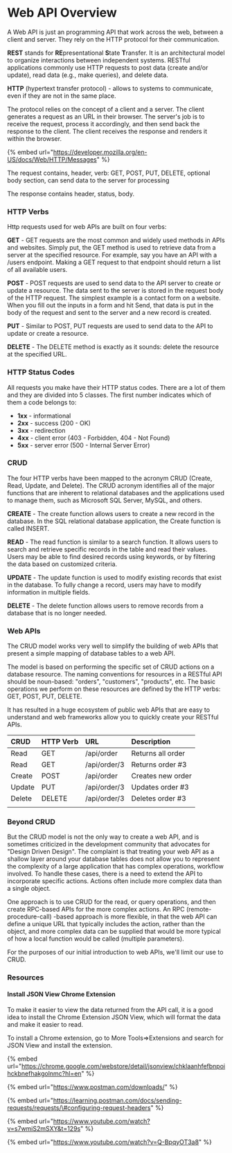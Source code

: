 # Web API Overview

A Web API is just an programming API that work across the web, between a client and server. They rely on the HTTP protocol for their communication.

**REST** stands for **RE**presentational **S**tate **T**ransfer. It is an architectural model to organize interactions between independent systems. RESTful applications commonly use HTTP requests to post data \(create and/or update\), read data \(e.g., make queries\), and delete data. 

**HTTP** \(hypertext transfer protocol\) - allows to systems to communicate, even if they are not in the same place.

The protocol relies on the concept of a client and a server. The client generates a request as an URL in their browser. The server's job is to receive the request, process it accordingly, and then send back the response to the client. The client receives the response and renders it within the browser.

{% embed url="https://developer.mozilla.org/en-US/docs/Web/HTTP/Messages" %}

The request contains, header, verb: GET, POST, PUT, DELETE, optional body section, can send data to the server for processing

The response contains header, status,  body.

### HTTP Verbs

Http requests used for web APIs are built on four verbs:

**GET** - GET requests are the most common and widely used methods in APIs and websites. Simply put, the GET method is used to retrieve data from a server at the specified resource. For example, say you have an API with a /users endpoint. Making a GET request to that endpoint should return a list of all available users.

**POST** - POST requests are used to send data to the API server to create or update a resource. The data sent to the server is stored in the request body of the HTTP request. The simplest example is a contact form on a website. When you fill out the inputs in a form and hit Send, that data is put in the body of the request and sent to the server and a new record is created.

**PUT** - Similar to POST, PUT requests are used to send data to the API to update or create a resource.

**DELETE** - The DELETE method is exactly as it sounds: delete the resource at the specified URL.

### HTTP Status Codes

All requests you make have their HTTP status codes. There are a lot of them and they are divided into 5 classes. The first number indicates which of them a code belongs to:

* **1xx** - informational
* **2xx** - success \(200 - OK\)
* **3xx** - redirection 
* **4xx** - client error \(403 - Forbidden, 404 - Not Found\)
* **5xx** - server error \(500 - Internal Server Error\)

### CRUD

The four HTTP verbs have been mapped to the acronym CRUD \(Create, Read, Update, and Delete\). The CRUD acronym identifies all of the major functions that are inherent to relational databases and the applications used to manage them,  such as Microsoft SQL Server, MySQL, and others.

**CREATE** - The create function allows users to create a new record in the database. In the SQL relational database application, the Create function is called INSERT.

**READ** - The read function is similar to a search function. It allows users to search and retrieve specific records in the table and read their values. Users may be able to find desired records using keywords, or by filtering the data based on customized criteria.

**UPDATE** - The update function is used to modify existing records that exist in the database. To fully change a record, users may have to modify information in multiple fields.

**DELETE** - The delete function allows users to remove records from a database that is no longer needed.

### Web APIs

The CRUD model works very well to simplify the building of web APIs that present a simple mapping of database tables to a web API. 

The model is based on performing the specific set of CRUD actions on a database resource. The naming conventions for resources in a RESTful API should be noun-based: "orders", "customers", "products", etc. The basic operations we perform on these resources are defined by the HTTP verbs: GET, POST, PUT, DELETE.

 It has resulted in a huge ecosystem of public web APIs that are easy to understand and web frameworks allow you to quickly create your RESTful APIs.

| CRUD | HTTP Verb | URL | Description |
| :--- | :--- | :--- | :--- |
| Read | GET | /api/order | Returns all order |
| Read | GET | /api/order/3 | Returns order \#3 |
| Create | POST | /api/order | Creates new order |
| Update | PUT | /api/order/3 | Updates order \#3 |
| Delete | DELETE | /api/order/3 | Deletes order \#3 |
|  |  |  |  |

### Beyond CRUD

But the CRUD model is not the only way to create a web API, and is sometimes criticized in the development community that advocates for "Design Driven Design". The complaint is that treating your web API as a shallow layer around your database tables does not allow you to represent the complexity of a large application that has complex operations, workflow involved.  To handle these cases, there is a need to extend the API to incorporate specific actions. Actions often include more complex data than a single object.

One approach is to use CRUD for the read, or query operations, and then create RPC-based APIs for the more complex actions. An RPC \(remote-procedure-call\) -based approach is more flexible, in that the web API can define a unique URL that typically includes the action, rather than the object, and more complex data can be supplied that would be more typical of how a local function would be called \(multiple parameters\).

For the purposes of our initial introduction to web APIs, we'll limit our use to CRUD.



### Resources

#### Install JSON View Chrome Extension

To make it easier to view the data returned from the API call, it is a good idea to install the Chrome Extension JSON View, which will format the data and make it easier to read.

To install a Chrome extension, go to More Tools=&gt;Extensions and search for JSON View and install the extension.

{% embed url="https://chrome.google.com/webstore/detail/jsonview/chklaanhfefbnpoihckbnefhakgolnmc?hl=en" %}

{% embed url="https://www.postman.com/downloads/" %}

{% embed url="https://learning.postman.com/docs/sending-requests/requests/\#configuring-request-headers" %}



{% embed url="https://www.youtube.com/watch?v=s7wmiS2mSXY&t=129s" %}



{% embed url="https://www.youtube.com/watch?v=Q-BpqyOT3a8" %}



